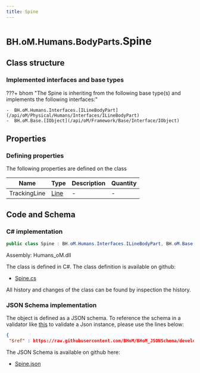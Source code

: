 ```yaml
---
title: Spine
---
```


# <small>BH.oM.Humans.BodyParts.</small>**Spine**



## Class structure

### Implemented interfaces and base types

???+ bhom "The Spine is inheriting from the following base type(s) and implements the following interfaces:"

    -  BH.oM.Humans.Interfaces.[ILineBodyPart](/api/oM/Physical/Humans/Interfaces/ILineBodyPart)
    -  BH.oM.Base.[IObject](/api/oM/Framework/Base/Interface/IObject)


## Properties



### Defining properties

The following properties are defined on the class

| Name             | Type             | Description      | Quantity         |
|------------------|------------------|------------------|------------------|
| TrackingLine | [Line](/api/oM/Dimensional/Geometry/Curve/Line) | - | - |


## Code and Schema

### C# implementation

``` C# title="C#"
public class Spine : BH.oM.Humans.Interfaces.ILineBodyPart, BH.oM.Base.IObject
```

Assembly: Humans_oM.dll

The class is defined in C#. The class definition is available on github:

- [Spine.cs](https://github.com/BHoM/BHoM/blob/develop/Humans_oM/BodyParts\Spine.cs)

All history and changes of the class can be found by inspection the history.
### JSON Schema implementation

The object is defined as a JSON schema. To reference the schema in a validator like [this](https://www.jsonschemavalidator.net/) to validate a Json instance, please use the lines below:

``` json title="JSON Schema"
{
 "$ref" : https://raw.githubusercontent.com/BHoM/BHoM_JSONSchema/develop/Humans_oM/BodyParts/Spine.json}
```

The JSON Schema is available on github here:

- [Spine.json](https://github.com/BHoM/BHoM_JSONSchema/blob/develop/Humans_oM/BodyParts/Spine.json)
